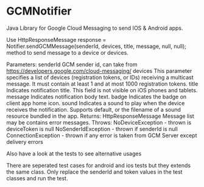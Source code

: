 # GCMNotifier
Java Library for Google Cloud Messaging to send IOS &amp; Android apps.

Use
 HttpResponseMessage response = Notifier.sendGCMMessage(senderId, devices, title, message, null, null);
method to send message to a device or devices.
 
Parameters:
  senderId GCM sender id, can take from https://developers.google.com/cloud-messaging/
  devices This parameter specifies a list of devices (registration tokens, or IDs) receiving a multicast message. It must contain at least 1 and at most 1000 registration tokens.
  title Indicates notification title. This field is not visible on iOS phones and tablets.
  message Indicates notification body text.
  badge Indicates the badge on client app home icon.
  sound Indicates a sound to play when the device receives the notification. Supports default, or the filename of a sound resource bundled in the app.
Returns:
HttpResponseMessage Message list may be contains error messages.
Throws:
NoDeviceException - thrown is deviceToken is null
NoSenderIdException - thrown if senderId is null
ConnectionException - thrown if any error is taken from GCM Server except delivery errors

Also have a look at the tests to see alternative usages

There are seperated test cases for android and ios tests but they extends the same class. 
Only replace the senderId and token values in the test classes and run the test.

